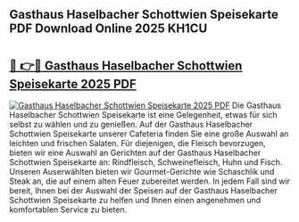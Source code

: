 ## Gasthaus Haselbacher Schottwien Speisekarte PDF Download Online 2025 KH1CU

# <h2><a href="http://gccuy11.nevu.top/?p=Gasthaus+Haselbacher+Schottwien+Speisekarte">🔗 👉🔴 Gasthaus Haselbacher Schottwien Speisekarte 2025 PDF</a></h2>

[![Gasthaus Haselbacher Schottwien Speisekarte 2025 PDF](https://i.imgur.com/dBaPXMq.png)](http://gccuy11.nevu.top/?p=Gasthaus+Haselbacher+Schottwien+Speisekarte)
Die Gasthaus Haselbacher Schottwien Speisekarte ist eine Gelegenheit, etwas für sich selbst zu wählen und zu genießen. Auf der Gasthaus Haselbacher Schottwien Speisekarte unserer Cafeteria finden Sie eine große Auswahl an leichten und frischen Salaten. Für diejenigen, die Fleisch bevorzugen, bieten wir eine Auswahl an Gerichten auf der Gasthaus Haselbacher Schottwien Speisekarte an: Rindfleisch, Schweinefleisch, Huhn und Fisch. Unseren Auserwählten bieten wir Gourmet-Gerichte wie Schaschlik und Steak an, die auf einem alten Feuer zubereitet werden. In jedem Fall sind wir bereit, Ihnen bei der Auswahl der Speisen auf der Gasthaus Haselbacher Schottwien Speisekarte zu helfen und Ihnen einen angenehmen und komfortablen Service zu bieten.

